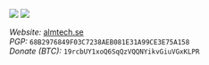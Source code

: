 ![](https://github-readme-stats.vercel.app/api?username=E-Almqvist&line_height=20&count_private=true&theme=light&hide_border=true) ![](https://github-readme-stats.vercel.app/api/top-langs/?username=E-Almqvist&exclude_repo=dotfiles,st,dmenu,dwm&layout=compact&count_private=true&theme=light&hide_border=true)

*Website:* <a href="http://almtech.se" target="_blank">almtech.se</a>
<br>
*PGP:* `68B2976849F03C7238AEB081E31A99CE3E75A158` 
<br>
*Donate (BTC):* `19rcbUY1xoQ6SqQzVQQNYikvGiuVGxKLPR`
